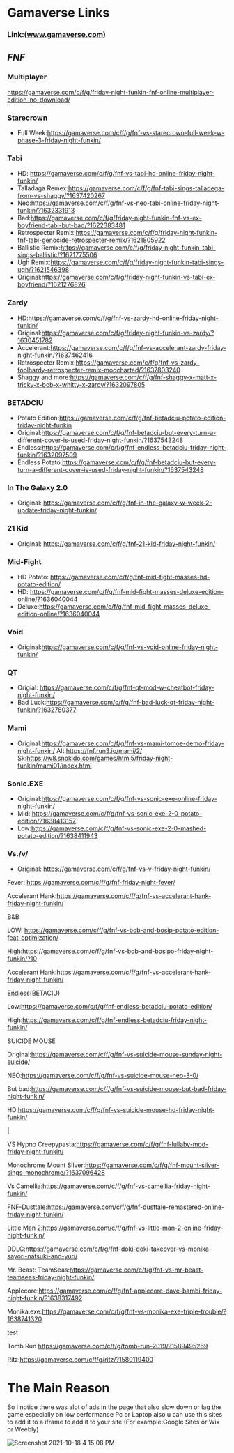 # Gamaverse Links 
### Link:(www.gamaverse.com)

## *FNF*

### Multiplayer
https://gamaverse.com/c/f/g/friday-night-funkin-fnf-online-multiplayer-edition-no-download/

### Starecrown
   - Full Week:https://gamaverse.com/c/f/g/fnf-vs-starecrown-full-week-w-phase-3-friday-night-funkin/

### Tabi
   - HD: https://gamaverse.com/c/f/g/fnf-vs-tabi-hd-online-friday-night-funkin/
   - Talladaga Remex:https://gamaverse.com/c/f/g/fnf-tabi-sings-talladega-from-vs-shaggy/?1637420267
   - Neo:https://gamaverse.com/c/f/g/fnf-vs-neo-tabi-online-friday-night-funkin/?1632331913
   - Bad:https://gamaverse.com/c/f/g/friday-night-funkin-fnf-vs-ex-boyfriend-tabi-but-bad/?1622383481
   - Retrospecter Remix:https://gamaverse.com/c/f/g/friday-night-funkin-fnf-tabi-genocide-retrospecter-remix/?1621805922
   - Ballistic Remix:https://gamaverse.com/c/f/g/friday-night-funkin-tabi-sings-ballistic/?1621775506
   - Ugh Remix:https://gamaverse.com/c/f/g/friday-night-funkin-tabi-sings-ugh/?1621546398
   - Original:https://gamaverse.com/c/f/g/friday-night-funkin-vs-tabi-ex-boyfriend/?1621276826

### Zardy
   - HD:https://gamaverse.com/c/f/g/fnf-vs-zardy-hd-online-friday-night-funkin/
   - Original:https://gamaverse.com/c/f/g/friday-night-funkin-vs-zardy/?1630451782
   - Accelerant:https://gamaverse.com/c/f/g/fnf-vs-accelerant-zardy-friday-night-funkin/?1637462416
   - Retrospecter Remix:https://gamaverse.com/c/f/g/fnf-vs-zardy-foolhardy-retrospecter-remix-modcharted/?1637803240
   - Shaggy and more:https://gamaverse.com/c/f/g/fnf-shaggy-x-matt-x-tricky-x-bob-x-whitty-x-zardy/?1632097805

### BETADCIU 
   - Potato Edition:https://gamaverse.com/c/f/g/fnf-betadciu-potato-edition-friday-night-funkin
   - Original:https://gamaverse.com/c/f/g/fnf-betadciu-but-every-turn-a-different-cover-is-used-friday-night-funkin/?1637543248
   - Endless:https://gamaverse.com/c/f/g/fnf-endless-betadciu-friday-night-funkin/?1632097509
   - Endless Potato:https://gamaverse.com/c/f/g/fnf-betadciu-but-every-turn-a-different-cover-is-used-friday-night-funkin/?1637543248
  
### In The Galaxy 2.0
   - Original: https://gamaverse.com/c/f/g/fnf-in-the-galaxy-w-week-2-update-friday-night-funkin/
### 21 Kid
   - Original: https://gamaverse.com/c/f/g/fnf-21-kid-friday-night-funkin/

### Mid-Fight 
   - HD Potato: https://gamaverse.com/c/f/g/fnf-mid-fight-masses-hd-potato-edition/
   - HD: https://gamaverse.com/c/f/g/fnf-mid-fight-masses-deluxe-edition-online/?1636040044
   - Deluxe:https://gamaverse.com/c/f/g/fnf-mid-fight-masses-deluxe-edition-online/?1636040044

### Void 
   - Original:https://gamaverse.com/c/f/g/fnf-vs-void-online-friday-night-funkin/

### QT
   - Origial: https://gamaverse.com/c/f/g/fnf-qt-mod-w-cheatbot-friday-night-funkin/
   - Bad Luck:https://gamaverse.com/c/f/g/fnf-bad-luck-qt-friday-night-funkin/?1632780377
### Mami
   - Original:https://gamaverse.com/c/f/g/fnf-vs-mami-tomoe-demo-friday-night-funkin/
     Alt:https://fnf.run3.io/mami/2/
     Sk:https://w8.snokido.com/games/html5/friday-night-funkin/mami01/index.html

### Sonic.EXE
   - Original:https://gamaverse.com/c/f/g/fnf-vs-sonic-exe-online-friday-night-funkin/  
   - Mid: https://gamaverse.com/c/f/g/fnf-vs-sonic-exe-2-0-potato-edition/?1638413157 
   - Low:https://gamaverse.com/c/f/g/fnf-vs-sonic-exe-2-0-mashed-potato-edition/?1638411943


### Vs./v/
   - Original: https://gamaverse.com/c/f/g/fnf-vs-v-friday-night-funkin/

Fever: https://gamaverse.com/c/f/g/fnf-friday-night-fever/

Accelerant Hank:https://gamaverse.com/c/f/g/fnf-vs-accelerant-hank-friday-night-funkin/

   B&B 

LOW: https://gamaverse.com/c/f/g/fnf-vs-bob-and-bosip-potato-edition-feat-optimization/

High:https://gamaverse.com/c/f/g/fnf-vs-bob-and-bosipo-friday-night-funkin/?10

Accelerant Hank:https://gamaverse.com/c/f/g/fnf-vs-accelerant-hank-friday-night-funkin/

   Endless(BETACIU)

Low:https://gamaverse.com/c/f/g/fnf-endless-betadciu-potato-edition/

High:https://gamaverse.com/c/f/g/fnf-endless-betadciu-friday-night-funkin/

   SUICIDE MOUSE

Original:https://gamaverse.com/c/f/g/fnf-vs-suicide-mouse-sunday-night-suicide/

NEO:https://gamaverse.com/c/f/g/fnf-vs-suicide-mouse-neo-3-0/

But bad:https://gamaverse.com/c/f/g/fnf-vs-suicide-mouse-but-bad-friday-night-funkin/

HD:https://gamaverse.com/c/f/g/fnf-vs-suicide-mouse-hd-friday-night-funkin/

|

VS Hypno Creepypasta:https://gamaverse.com/c/f/g/fnf-lullaby-mod-friday-night-funkin/

Monochrome Mount Silver:https://gamaverse.com/c/f/g/fnf-mount-silver-sings-monochrome/?1637096428

Vs Camellia:https://gamaverse.com/c/f/g/fnf-vs-camellia-friday-night-funkin/

FNF-Dusttale:https://gamaverse.com/c/f/g/fnf-dusttale-remastered-online-friday-night-funkin/

Little Man 2:https://gamaverse.com/c/f/g/fnf-vs-little-man-2-online-friday-night-funkin/

DDLC:https://gamaverse.com/c/f/g/fnf-doki-doki-takeover-vs-monika-sayori-natsuki-and-yuri/

Mr. Beast: TeamSeas:https://gamaverse.com/c/f/g/fnf-vs-mr-beast-teamseas-friday-night-funkin/

Applecore:https://gamaverse.com/c/f/g/fnf-applecore-dave-bambi-friday-night-funkin/?1638317492

Monika.exe:https://gamaverse.com/c/f/g/fnf-vs-monika-exe-triple-trouble/?1638741320

test

Tomb Run https://gamaverse.com/c/f/g/tomb-run-2019/?1589495269

Ritz:https://gamaverse.com/c/f/g/ritz/?1580119400

# The Main Reason
So i notice there was alot of ads in the page that also slow down or lag the game especially on low performance Pc or Laptop 
also u can use this sites to add it to a iframe to add it to your site (For example:Google Sites or Wix or Weebly) 



![Screenshot 2021-10-18 4 15 08 PM](https://user-images.githubusercontent.com/62034513/137800491-58c3143a-1b5c-46dc-b6b7-ca5ca9585c1c.png)
